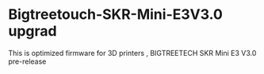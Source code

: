# Bigtreetouch-SKR-Mini-E3V3.0 upgrad 
This is optimized firmware for 3D printers , BIGTREETECH SKR Mini E3 V3.0 
pre-release 
